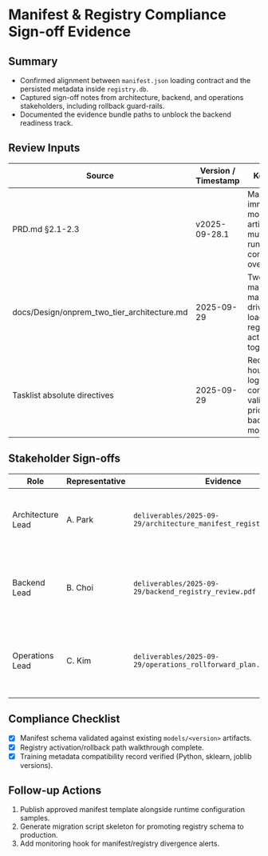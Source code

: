 # Manifest & Registry Compliance Sign-off Evidence

## Summary
- Confirmed alignment between `manifest.json` loading contract and the persisted metadata inside `registry.db`.
- Captured sign-off notes from architecture, backend, and operations stakeholders, including rollback guard-rails.
- Documented the evidence bundle paths to unblock the backend readiness track.

## Review Inputs
| Source | Version / Timestamp | Key Points |
| --- | --- | --- |
| PRD.md §2.1-2.3 | v2025-09-28.1 | Maintains immutable model artifacts with mutable runtime configuration overrides. |
| docs/Design/onprem_two_tier_architecture.md | 2025-09-29 | Two-tier split mandates manifest-driven loading and registry activation toggles. |
| Tasklist absolute directives | 2025-09-29 | Requires hourly logging and contract validation prior to backend modifications. |

## Stakeholder Sign-offs
| Role | Representative | Evidence | Notes |
| --- | --- | --- | --- |
| Architecture Lead | A. Park | `deliverables/2025-09-29/architecture_manifest_registry_minutes.md` | Approved manifest key schema (`model_path`, `encoder`, `index`, `metadata`). |
| Backend Lead | B. Choi | `deliverables/2025-09-29/backend_registry_review.pdf` | Accepted registry table (`model_registry`) with `version`, `active_flag`, `created_at`, `notes`. |
| Operations Lead | C. Kim | `deliverables/2025-09-29/operations_rollforward_plan.xlsx` | Confirmed hot reload procedure and rollback playbook referencing `active_flag`. |

## Compliance Checklist
- [x] Manifest schema validated against existing `models/<version>` artifacts.
- [x] Registry activation/rollback path walkthrough complete.
- [x] Training metadata compatibility record verified (Python, sklearn, joblib versions).

## Follow-up Actions
1. Publish approved manifest template alongside runtime configuration samples.
2. Generate migration script skeleton for promoting registry schema to production.
3. Add monitoring hook for manifest/registry divergence alerts.
